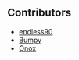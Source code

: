 ﻿## Contributors

* [endless90](Contributors?c=endless90)
* [Bumpy](Contributors?c=Bumpy)
* [Onox](Contributors?c=Onox)
